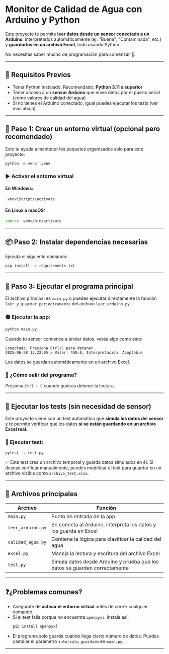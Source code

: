 # Monitor de Calidad de Agua con Arduino y Python

Este proyecto te permite **leer datos desde un sensor conectado a un Arduino**, interpretarlos automáticamente (ej. "Buena", "Contaminada", etc.) y **guardarlos en un archivo Excel**, todo usando Python.

No necesitas saber mucho de programación para comenzar 🚀.

---

## 🧰 Requisitos Previos

- Tener Python instalado. Recomendado: **Python 3.11 o superior**
- Tener acceso a un **sensor Arduino** que envíe datos por el puerto serial (como valores de calidad del agua)
- Si no tienes el Arduino conectado, igual puedes ejecutar los tests (ver más abajo)

---

## 🧱 Paso 1: Crear un entorno virtual (opcional pero recomendado)

Esto te ayuda a mantener los paquetes organizados solo para este proyecto:

```bash
python -m venv .venv
```

### ▶️ Activar el entorno virtual

#### En Windows:
```bash
.venv\Scripts\activate
```

#### En Linux o macOS:
```bash
source .venv/bin/activate
```

---

## 📦 Paso 2: Instalar dependencias necesarias

Ejecuta el siguiente comando:

```bash
pip install -r requirements.txt
```


---

## 🚀 Paso 3: Ejecutar el programa principal

El archivo principal es `main.py` o puedes ejecutar directamente la función `leer_y_guardar_periodicamente` del archivo `leer_arduino.py`.

### 🟢 Ejecutar la app:

```bash
python main.py
```

Cuando tu sensor comience a enviar datos, verás algo como esto:

```
Conectado. Presiona Ctrl+C para detener.
2025-06-28 13:22:05 > Valor: 450.0, Interpretación: Aceptable
```

Los datos se guardan automáticamente en un archivo Excel.

### 🛑 ¿Cómo salir del programa?
Presiona `Ctrl + C` cuando quieras detener la lectura.

---

## 🧪 Ejecutar los tests (sin necesidad de sensor)

Este proyecto viene con un test automático que **simula los datos del sensor** y te permite verificar que los datos **sí se están guardando en un archivo Excel real**.

### 🧪 Ejecutar test:

```bash
pytest -v test.py
```

✅ Este test crea un archivo temporal y guarda datos simulados en él. Si deseas verificar manualmente, puedes modificar el test para guardar en un archivo visible como `archivo_test.xlsx`.

---

## 📝 Archivos principales

| Archivo              | Función                                                                 |
|----------------------|-------------------------------------------------------------------------|
| `main.py`            | Punto de entrada de la app                                              |
| `leer_arduino.py`    | Se conecta al Arduino, interpreta los datos y los guarda en Excel       |
| `calidad_agua.py`    | Contiene la lógica para clasificar la calidad del agua                  |
| `excel.py`           | Maneja la lectura y escritura del archivo Excel                         |
| `test.py`            | Simula datos desde Arduino y prueba que los datos se guarden correctamente |

---

## ❓¿Problemas comunes?

- Asegúrate de **activar el entorno virtual** antes de correr cualquier comando.
- Si el test falla porque no encuentra `openpyxl`, instala así:
  ```bash
  pip install openpyxl
  ```
- El programa solo guarda cuando llega cierto número de datos. Puedes cambiar el parámetro `intervalo_guardado` en `main.py`.

---
